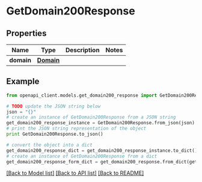 # GetDomain200Response


## Properties
Name | Type | Description | Notes
------------ | ------------- | ------------- | -------------
**domain** | [**Domain**](Domain.md) |  | 

## Example

```python
from openapi_client.models.get_domain200_response import GetDomain200Response

# TODO update the JSON string below
json = "{}"
# create an instance of GetDomain200Response from a JSON string
get_domain200_response_instance = GetDomain200Response.from_json(json)
# print the JSON string representation of the object
print GetDomain200Response.to_json()

# convert the object into a dict
get_domain200_response_dict = get_domain200_response_instance.to_dict()
# create an instance of GetDomain200Response from a dict
get_domain200_response_form_dict = get_domain200_response.from_dict(get_domain200_response_dict)
```
[[Back to Model list]](../README.md#documentation-for-models) [[Back to API list]](../README.md#documentation-for-api-endpoints) [[Back to README]](../README.md)


